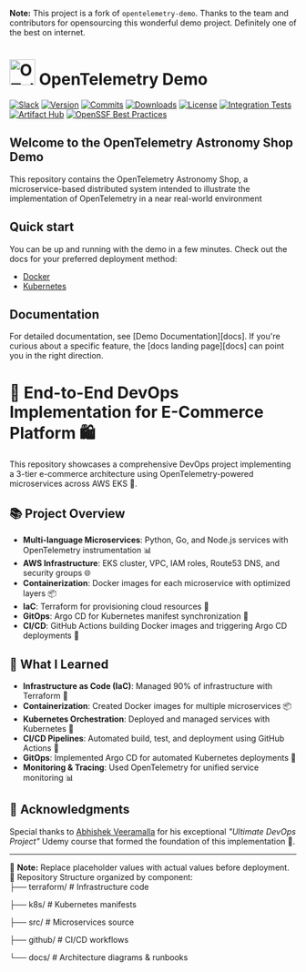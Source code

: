 **Note:** This project is a fork of `opentelemetry-demo`. Thanks to the team and contributors for opensourcing this wonderful demo project. Definitely one of the best on internet.

<!-- markdownlint-disable-next-line -->
# <img src="https://opentelemetry.io/img/logos/opentelemetry-logo-nav.png" alt="OTel logo" width="45"> OpenTelemetry Demo

[![Slack](https://img.shields.io/badge/slack-@cncf/otel/demo-brightgreen.svg?logo=slack)](https://cloud-native.slack.com/archives/C03B4CWV4DA)
[![Version](https://img.shields.io/github/v/release/open-telemetry/opentelemetry-demo?color=blueviolet)](https://github.com/open-telemetry/opentelemetry-demo/releases)
[![Commits](https://img.shields.io/github/commits-since/open-telemetry/opentelemetry-demo/latest?color=ff69b4&include_prereleases)](https://github.com/open-telemetry/opentelemetry-demo/graphs/commit-activity)
[![Downloads](https://img.shields.io/docker/pulls/otel/demo)](https://hub.docker.com/r/otel/demo)
[![License](https://img.shields.io/badge/License-Apache_2.0-blue.svg?color=red)](https://github.com/open-telemetry/opentelemetry-demo/blob/main/LICENSE)
[![Integration Tests](https://github.com/open-telemetry/opentelemetry-demo/actions/workflows/run-integration-tests.yml/badge.svg)](https://github.com/open-telemetry/opentelemetry-demo/actions/workflows/run-integration-tests.yml)
[![Artifact Hub](https://img.shields.io/endpoint?url=https://artifacthub.io/badge/repository/opentelemetry-demo)](https://artifacthub.io/packages/helm/opentelemetry-helm/opentelemetry-demo)
[![OpenSSF Best Practices](https://www.bestpractices.dev/projects/9247/badge)](https://www.bestpractices.dev/en/projects/9247)

## Welcome to the OpenTelemetry Astronomy Shop Demo

This repository contains the OpenTelemetry Astronomy Shop, a microservice-based
distributed system intended to illustrate the implementation of OpenTelemetry in
a near real-world environment

## Quick start

You can be up and running with the demo in a few minutes. Check out the docs for
your preferred deployment method:

- [Docker](https://opentelemetry.io/docs/demo/docker_deployment/)
- [Kubernetes](https://opentelemetry.io/docs/demo/kubernetes_deployment/)

## Documentation

For detailed documentation, see [Demo Documentation][docs]. If you're curious
about a specific feature, the [docs landing page][docs] can point you in the
right direction.

# 🚀 End-to-End DevOps Implementation for E-Commerce Platform 🛍️

This repository showcases a comprehensive DevOps project implementing a 3-tier e-commerce architecture using OpenTelemetry-powered microservices across AWS EKS 🌟.

## 📚 Project Overview
- **Multi-language Microservices**: Python, Go, and Node.js services with OpenTelemetry instrumentation 📊
- **AWS Infrastructure**: EKS cluster, VPC, IAM roles, Route53 DNS, and security groups 🌐
- **Containerization**: Docker images for each microservice with optimized layers 📦
- **IaC**: Terraform for provisioning cloud resources 🌿
- **GitOps**: Argo CD for Kubernetes manifest synchronization 🔄
- **CI/CD**: GitHub Actions building Docker images and triggering Argo CD deployments 🚀

## 📝 What I Learned
- **Infrastructure as Code (IaC)**: Managed 90% of infrastructure with Terraform 🌿
- **Containerization**: Created Docker images for multiple microservices 📦
- **Kubernetes Orchestration**: Deployed and managed services with Kubernetes 🚀
- **CI/CD Pipelines**: Automated build, test, and deployment using GitHub Actions 🔄
- **GitOps**: Implemented Argo CD for automated Kubernetes deployments 🔄
- **Monitoring & Tracing**: Used OpenTelemetry for unified service monitoring 📊

## 🙏 Acknowledgments
Special thanks to [Abhishek Veeramalla](https://www.udemy.com/user/abhishek-veeramalla/) for his exceptional *"Ultimate DevOps Project"* Udemy course that formed the foundation of this implementation 🙏.

---

📌 **Note:** Replace placeholder values with actual values before deployment.  
📂 Repository Structure organized by component:  
├── terraform/ # Infrastructure code

├── k8s/ # Kubernetes manifests

├── src/ # Microservices source

├── github/ # CI/CD workflows

└── docs/ # Architecture diagrams & runbooks
